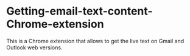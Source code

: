# Getting-email-text-content-Chrome-extension
This is a Chrome extension that allows to get the live text on Gmail and Outlook web versions. 
